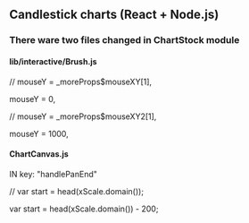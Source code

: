## Candlestick charts (React + Node.js)

### There ware two files changed in ChartStock module

#### lib/interactive/Brush.js
// mouseY = _moreProps$mouseXY[1],

mouseY = 0,

// mouseY = _moreProps$mouseXY2[1],

mouseY = 1000,

#### ChartCanvas.js

IN key: "handlePanEnd"

// var start = head(xScale.domain());

var start = head(xScale.domain()) - 200;
